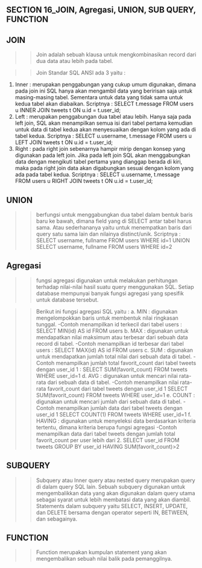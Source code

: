 ## SECTION 16_JOIN, Agregasi, UNION, SUB QUERY, FUNCTION

## JOIN
>>Join adalah sebuah klausa untuk mengkombinasikan record dari dua data atau lebih pada tabel.

>>Join Standar SQL ANSI ada 3 yaitu :
  1. Inner : merupakan penggabungan yang cukup umum digunakan, dimana pada join ini SQL hanya akan mengambil data yang beririsan saja untuk masing-masing tabel. Sementara untuk data yang tidak sama untuk kedua tabel akan diabaikan.
    Scriptnya :
    SELECT t.message FROM users u
    INNER JOIN tweets t
    ON u.id = t.user_id;
  2. Left : merupakan  penggabungan dua tabel atau lebih. Hanya saja pada left join, SQL akan menampilkan semua isi dari tabel pertama kemudian untuk data di tabel kedua akan menyesuaikan dengan kolom yang ada di tabel kedua.
    Scriptnya :
    SELECT u.username, t.message
    FROM users u
    LEFT JOIN tweets t
    ON u.id = t.user_id;
  3. Right : pada right join sebenarnya hampir mirip dengan konsep yang digunakan pada left join. Jika pada left join SQL akan menggabungkan data dengan mengikuti tabel pertama yang dianggap berada di kiri, maka pada right join data akan digabungkan sesuai dengan kolom yang ada pada tabel kedua.
    Scriptnya : 
    SELECT u.username, t.message
    FROM users u
    RIGHT JOIN tweets t
    ON u.id = t.user_id;

## UNION
>>berfungsi untuk menggabungkan dua tabel dalam bentuk baris baru ke bawah, dimana field yang di SELECT antar tabel harus sama. Atau sederhananya yaitu untuk menempatkan baris dari query satu sama lain dan nilainya distinct/unik.
    Scriptnya : 
    SELECT username, fullname
    FROM users WHERE id=1
    UNION
    SELECT username, fullname
    FROM users WHERE id=2

## Agregasi
>>fungsi agregasi digunakan untuk melakukan perhitungan terhadap nilai-nilai hasil suatu query menggunakan SQL. Setiap database mempunyai banyak fungsi agregasi yang spesifik untuk database tersebut.

>>Berikut ini fungsi agregasi SQL yaitu :
  a. MIN : digunakan mengelompokkan baris untuk membentuk nilai ringkasan tunggal.
        -Contoh menampilkan id terkecil dari tabel users :
        SELECT MIN(id) AS id FROM users
  b. MAX : digunakan untuk mendapatkan nilai maksimum atau terbesar dari sebuah data record di tabel.
        -Contoh menampilkan id terbesar dari tabel users :
        SELECT MAX(id) AS id FROM users
  c. SUM : digunakan untuk mendapatkan jumlah total nilai dari sebuah data di tabel.
        -Contoh menampilkan jumlah total favorit_count dari tabel tweets dengan user_id 1 :
        SELECT SUM(favorit_count) 
        FROM tweets WHERE user_id=1
  d. AVG : digunakan untuk mencari nilai rata-rata dari sebuah data di tabel.
        -Contoh menampilkan nilai rata-rata favorit_count dari tabel tweets dengan user_id 1
        SELECT SUM(favorit_count) 
        FROM tweets WHERE user_id=1
  e. COUNT : digunakan untuk mencari jumlah dari sebuah data di tabel. 
        -Contoh menampilkan jumlah data dari tabel tweets dengan user_id 1
        SELECT COUNT(1) FROM tweets 
        WHERE user_id=1
  f. HAVING : digunakan untuk menyeleksi data berdasarkan kriteria tertentu, dimana kriteria berupa fungsi agregasi
        -Contoh menampilkan data dari tabel tweets dengan jumlah total favorit_count per user lebih dari 2.
        SELECT user_id FROM tweets 
        GROUP BY user_id
        HAVING SUM(favorit_count)>2

## SUBQUERY
>>Subquery atau Inner query atau nested query merupakan query di dalam query SQL lain.
>>Sebuah subquery digunakan untuk mengembalikkan data yang akan digunakan dalam query utama sebagai syarat untuk lebih membatasi data yang akan diambil.
>>Statements dalam subquery yaitu SELECT, INSERT, UPDATE, dan DELETE bersama dengan operator seperti IN, BETWEEN, dan sebagainya.

## FUNCTION
>>Function merupakan kumpulan statement yang akan mengembalikan sebuah nilai balik pada pemanggilnya.